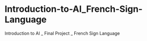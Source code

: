 # Introduction-to-AI_French-Sign-Language
Introduction to AI _ Final Project _ French Sign Language
